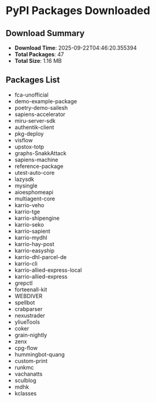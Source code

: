 # PyPI Packages Downloaded

## Download Summary
- **Download Time**: 2025-09-22T04:46:20.355394
- **Total Packages**: 47
- **Total Size**: 1.16 MB

## Packages List
- fca-unofficial
- demo-example-package
- poetry-demo-sailesh
- sapiens-accelerator
- miru-server-sdk
- authentik-client
- pkg-deploy
- visflow
- upstox-totp
- graphs-SnakkAttack
- sapiens-machine
- reference-package
- utest-auto-core
- lazysdk
- mysingle
- aioesphomeapi
- multiagent-core
- karrio-veho
- karrio-tge
- karrio-shipengine
- karrio-seko
- karrio-sapient
- karrio-mydhl
- karrio-hay-post
- karrio-easyship
- karrio-dhl-parcel-de
- karrio-cli
- karrio-allied-express-local
- karrio-allied-express
- grepctl
- forteenall-kit
- WEBDIVER
- spellbot
- crabparser
- nexustrader
- yliueTools
- coker
- grain-nightly
- zenx
- cpg-flow
- hummingbot-quang
- custom-print
- runkmc
- vachanatts
- sculblog
- mdhk
- kclasses
